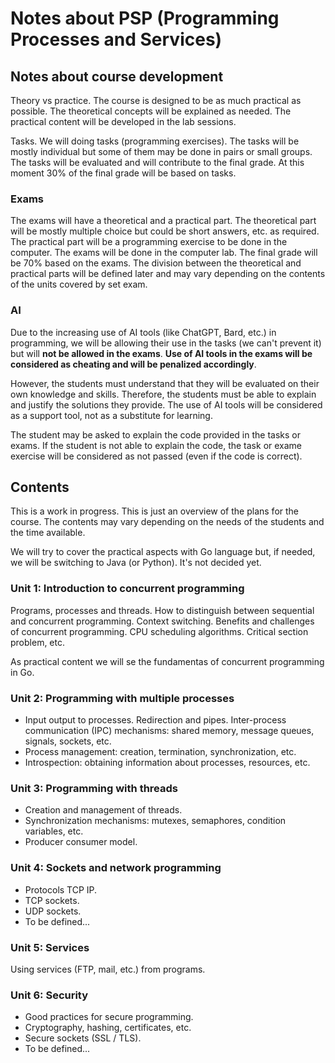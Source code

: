 # Notes about PSP (Programming Processes and Services)

## Notes about course development

Theory vs practice. The course is designed to be as much practical as possible. The theoretical concepts will be explained as needed. The practical content will be developed in the lab sessions.

Tasks. We will doing tasks (programming exercises). The tasks will be mostly individual but some of them may be done in pairs or small groups. The tasks will be evaluated and will contribute to the final grade. At this moment 30% of the final grade will be based on tasks.

### Exams

The exams will have a theoretical and a practical part. The theoretical part will be mostly multiple choice but could be short answers, etc. as required. The practical part will be a programming exercise to be done in the computer. The exams will be done in the computer lab. The final grade will be 70% based on the exams. The division between the theoretical and practical parts will be defined later and may vary depending on the contents of the units covered by set exam.

### AI

Due to the increasing use of AI tools (like ChatGPT, Bard, etc.) in programming, we will be allowing their use in the tasks (we can't prevent it) but will **not be allowed in the exams**. **Use of AI tools in the exams will be considered as cheating and will be penalized accordingly**.

However, the students must understand that they will be evaluated on their own knowledge and skills. Therefore, the students must be able to explain and justify the solutions they provide. The use of AI tools will be considered as a support tool, not as a substitute for learning.

The student may be asked to explain the code provided in the tasks or exams. If the student is not able to explain the code, the task or exame exercise will be considered as not passed (even if the code is correct).

## Contents

This is a work in progress. This is just an overview of the plans for the course. The contents may vary depending on the needs of the students and the time available.

We will try to cover the practical aspects with Go language but, if needed, we will be switching to Java (or Python). It's not decided yet.

### Unit 1: Introduction to concurrent programming

Programs, processes and threads. How to distinguish between sequential and concurrent programming. Context switching. Benefits and challenges of concurrent programming. CPU scheduling algorithms. Critical section problem, etc.

As practical content we will se the fundamentas of concurrent programming in Go.

### Unit 2: Programming with multiple processes

* Input output to processes. Redirection and pipes. Inter-process communication (IPC) mechanisms: shared memory, message queues, signals, sockets, etc.
* Process management: creation, termination, synchronization, etc.
* Introspection: obtaining information about processes, resources, etc.

### Unit 3: Programming with threads

* Creation and management of threads.
* Synchronization mechanisms: mutexes, semaphores, condition variables, etc.
* Producer consumer model.

### Unit 4: Sockets and network programming

* Protocols TCP IP.
* TCP sockets.
* UDP sockets.
* To be defined...

### Unit 5: Services

Using services (FTP, mail, etc.) from programs.

### Unit 6: Security

* Good practices for secure programming.
* Cryptography, hashing, certificates, etc.
* Secure sockets (SSL / TLS).
* To be defined...

